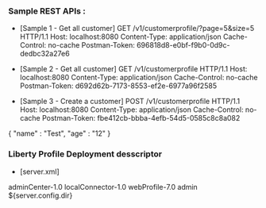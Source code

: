 ### Sample REST APIs :

* [Sample 1 - Get all customer]
GET /v1/customerprofile/?page=5&amp;size=5 HTTP/1.1
Host: localhost:8080
Content-Type: application/json
Cache-Control: no-cache
Postman-Token: 696818d8-e0bf-f9b0-0d9c-dedbc32a27e6

* [Sample 2 - Get all customer]
GET /v1/customerprofile HTTP/1.1
Host: localhost:8080
Content-Type: application/json
Cache-Control: no-cache
Postman-Token: d692d62b-7173-8553-ef2e-6977a96f2585

* [Sample 3 - Create a customer]
POST /v1/customerprofile HTTP/1.1
Host: localhost:8080
Content-Type: application/json
Cache-Control: no-cache
Postman-Token: fbe412cb-bbba-4efb-54d5-0585c8c8a082

{
	"name" : "Test",
	"age" : "12"
}

### Liberty Profile Deployment desscriptor
* [server.xml]
<?xml version="1.0" encoding="UTF-8"?>
<server description="new server">
  <!-- Enable features -->
  <featureManager>
    <feature>adminCenter-1.0</feature>
    <feature>localConnector-1.0</feature>
    <feature>webProfile-7.0</feature>
  </featureManager>
  <!-- Define the host name for use by the collective.
        If the host name needs to be changed, the server should be
        removed from the collective and re-joined. -->
  <variable name="defaultHostName" value="localhost" />
  <!-- Define an Administrator and non-Administrator -->
  <basicRegistry id="basic">
    <user name="admin" password="adminpwd" />
    <user name="nonadmin" password="nonadminpwd" />
  </basicRegistry>
  <!-- Assign 'admin' to Administrator -->
  <administrator-role>
    <user>admin</user>
  </administrator-role>
  <keyStore id="defaultKeyStore" password="Liberty" />
  <httpEndpoint id="defaultHttpEndpoint" host="*" httpPort="9080" httpsPort="9443" />
  <applicationMonitor updateTrigger="mbean" />
  <library id="DB2JCC4Lib">
    <fileset dir="C:/DB2" includes="db2jcc4.jar db2jcc_license_cisuz.jar" />
  </library>
  <dataSource id="CustomerDataSource" jndiName="jdbc/customer" type="javax.sql.XADataSource">
    <jdbcDriver libraryRef="DB2JCC4Lib" javax.sql.XADataSource="com.ibm.db2.jcc.DB2XADataSource" />
    <properties.db2.jcc databaseName="IAALUNOS" serverName="192.168.190.180" portNumber="50000" driverType="4" connectionCloseWithInFlightTransaction="2" user="db2admin" password="db2admin" />
  </dataSource>
  <remoteFileAccess>
    <writeDir>${server.config.dir}</writeDir>
  </remoteFileAccess>
  <application id="customer_profile_war" location="C:\workspaces\was-liberty-profile\spring-boot-projects-pagination\customer-profile\target\customer-profile-1.0-SNAPSHOT.war" name="customer_profile_war" type="war" />
</server>





